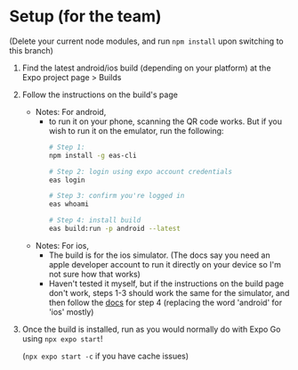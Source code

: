 # Setup (for the team)

(Delete your current node modules, and run `npm install` upon switching to this branch)

1. Find the latest android/ios build (depending on your platform) at the Expo project page > Builds
2. Follow the instructions on the build's page
   - Notes: For android,
       - to run it on your phone, scanning the QR code works. But if you wish to run it on the emulator, run the following:
         ```sh
         # Step 1:
         npm install -g eas-cli
         
         # Step 2: login using expo account credentials
         eas login

         # Step 3: confirm you're logged in
         eas whoami

         # Step 4: install build
         eas build:run -p android --latest
         ```
    - Notes: For ios,
        - The build is for the ios simulator. (The docs say you need an apple developer account to run it directly on your device so I'm not sure how that works)
        - Haven't tested it myself, but if the instructions on the build page don't work, steps 1-3 should work the same for the simulator, and then follow the [docs](https://docs.expo.dev/build-reference/simulators/#installing-build-on-the-simulator) for step 4 (replacing the word 'android' for 'ios' mostly)
     
3. Once the build is installed, run as you would normally do with Expo Go using `npx expo start`!
   
   (`npx expo start -c` if you have cache issues)
